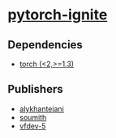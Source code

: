 # [pytorch-ignite](https://pypi.org/project/pytorch-ignite)

## Dependencies
- [torch (<2,>=1.3)](packages/t/torch.md)



## Publishers
- [alykhantejani](https://pypi.org/user/alykhantejani)
- [soumith](https://pypi.org/user/soumith)
- [vfdev-5](https://pypi.org/user/vfdev-5)

